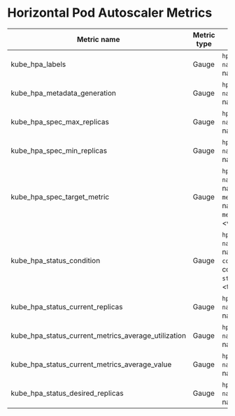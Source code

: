 # Horizontal Pod Autoscaler Metrics

| Metric name                       | Metric type | Labels/tags                                                   | Status |
| --------------------------------  | ----------- | ------------------------------------------------------------- | ------ |
| kube_hpa_labels                   | Gauge       | `hpa`=&lt;hpa-name&gt; <br> `namespace`=&lt;hpa-namespace&gt; | STABLE |
| kube_hpa_metadata_generation      | Gauge       | `hpa`=&lt;hpa-name&gt; <br> `namespace`=&lt;hpa-namespace&gt; | STABLE |
| kube_hpa_spec_max_replicas        | Gauge       | `hpa`=&lt;hpa-name&gt; <br> `namespace`=&lt;hpa-namespace&gt; | STABLE |
| kube_hpa_spec_min_replicas        | Gauge       | `hpa`=&lt;hpa-name&gt; <br> `namespace`=&lt;hpa-namespace&gt; | STABLE |
| kube_hpa_spec_target_metric       | Gauge       | `hpa`=&lt;hpa-name&gt; <br> `namespace`=&lt;hpa-namespace&gt; <br> `metric_name`=&lt;metric-name&gt; <br> `metric_target_type`=&lt;value\|utilization\|average&gt; | EXPERIMENTAL |
| kube_hpa_status_condition         | Gauge       | `hpa`=&lt;hpa-name&gt; <br> `namespace`=&lt;hpa-namespace&gt; <br> `condition`=&lt;hpa-condition&gt; <br> `status`=&lt;true\|false\|unknown&gt; | STABLE |
| kube_hpa_status_current_replicas  | Gauge       | `hpa`=&lt;hpa-name&gt; <br> `namespace`=&lt;hpa-namespace&gt; | STABLE |
| kube_hpa_status_current_metrics_average_utilization | Gauge     | `hpa`=&lt;hpa-name&gt; <br> `namespace`=&lt;hpa-namespace&gt; | EXPERIMENTAL |
| kube_hpa_status_current_metrics_average_value | Gauge       | `hpa`=&lt;hpa-name&gt; <br> `namespace`=&lt;hpa-namespace&gt; | EXPERIMENTAL |
| kube_hpa_status_desired_replicas  | Gauge       | `hpa`=&lt;hpa-name&gt; <br> `namespace`=&lt;hpa-namespace&gt; | STABLE |
